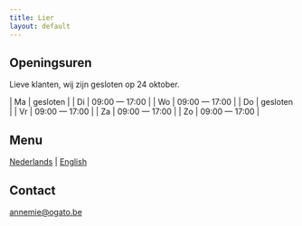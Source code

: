 ```yaml
---
title: Lier
layout: default
---
```


## Openingsuren

Lieve klanten, wij zijn gesloten op 24 oktober.

| Ma | gesloten |
| Di | 09:00 &mdash; 17:00 |
| Wo | 09:00 &mdash; 17:00 |
| Do | gesloten |
| Vr | 09:00 &mdash; 17:00 |
| Za | 09:00 &mdash; 17:00 |
| Zo | 09:00 &mdash; 17:00 |

## Menu

[Nederlands](/menu/Menu2_20231010.pdf) | [English](/menu/Menu2_20231010_en.pdf)

## Contact

[annemie@ogato.be](mailto:annemie@ogato.be)

